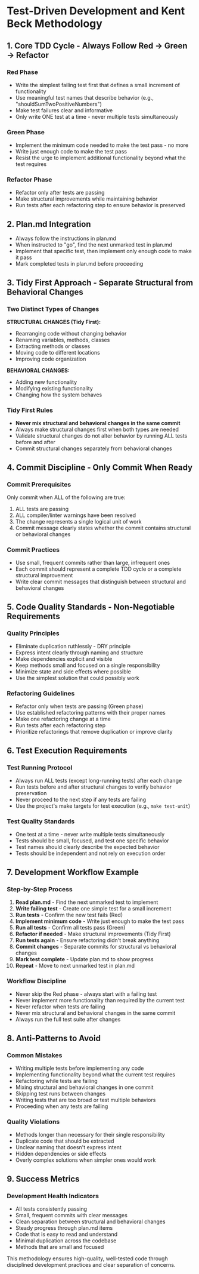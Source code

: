 # Test-Driven Development and Kent Beck Methodology

## 1. Core TDD Cycle - Always Follow Red → Green → Refactor

### Red Phase
- Write the simplest failing test first that defines a small increment of functionality
- Use meaningful test names that describe behavior (e.g., "shouldSumTwoPositiveNumbers")
- Make test failures clear and informative
- Only write ONE test at a time - never multiple tests simultaneously

### Green Phase  
- Implement the minimum code needed to make the test pass - no more
- Write just enough code to make the test pass
- Resist the urge to implement additional functionality beyond what the test requires

### Refactor Phase
- Refactor only after tests are passing
- Make structural improvements while maintaining behavior
- Run tests after each refactoring step to ensure behavior is preserved

## 2. Plan.md Integration

- Always follow the instructions in plan.md
- When instructed to "go", find the next unmarked test in plan.md
- Implement that specific test, then implement only enough code to make it pass
- Mark completed tests in plan.md before proceeding

## 3. Tidy First Approach - Separate Structural from Behavioral Changes

### Two Distinct Types of Changes

**STRUCTURAL CHANGES (Tidy First):**
- Rearranging code without changing behavior
- Renaming variables, methods, classes
- Extracting methods or classes
- Moving code to different locations
- Improving code organization

**BEHAVIORAL CHANGES:**
- Adding new functionality
- Modifying existing functionality
- Changing how the system behaves

### Tidy First Rules
- **Never mix structural and behavioral changes in the same commit**
- Always make structural changes first when both types are needed
- Validate structural changes do not alter behavior by running ALL tests before and after
- Commit structural changes separately from behavioral changes

## 4. Commit Discipline - Only Commit When Ready

### Commit Prerequisites
Only commit when ALL of the following are true:
1. ALL tests are passing
2. ALL compiler/linter warnings have been resolved  
3. The change represents a single logical unit of work
4. Commit message clearly states whether the commit contains structural or behavioral changes

### Commit Practices
- Use small, frequent commits rather than large, infrequent ones
- Each commit should represent a complete TDD cycle or a complete structural improvement
- Write clear commit messages that distinguish between structural and behavioral changes

## 5. Code Quality Standards - Non-Negotiable Requirements

### Quality Principles
- Eliminate duplication ruthlessly - DRY principle
- Express intent clearly through naming and structure
- Make dependencies explicit and visible
- Keep methods small and focused on a single responsibility
- Minimize state and side effects where possible
- Use the simplest solution that could possibly work

### Refactoring Guidelines
- Refactor only when tests are passing (Green phase)
- Use established refactoring patterns with their proper names
- Make one refactoring change at a time
- Run tests after each refactoring step
- Prioritize refactorings that remove duplication or improve clarity

## 6. Test Execution Requirements

### Test Running Protocol
- Always run ALL tests (except long-running tests) after each change
- Run tests before and after structural changes to verify behavior preservation
- Never proceed to the next step if any tests are failing
- Use the project's make targets for test execution (e.g., `make test-unit`)

### Test Quality Standards
- One test at a time - never write multiple tests simultaneously
- Tests should be small, focused, and test one specific behavior
- Test names should clearly describe the expected behavior
- Tests should be independent and not rely on execution order

## 7. Development Workflow Example

### Step-by-Step Process
1. **Read plan.md** - Find the next unmarked test to implement
2. **Write failing test** - Create one simple test for a small increment
3. **Run tests** - Confirm the new test fails (Red)
4. **Implement minimum code** - Write just enough to make the test pass
5. **Run all tests** - Confirm all tests pass (Green)
6. **Refactor if needed** - Make structural improvements (Tidy First)
7. **Run tests again** - Ensure refactoring didn't break anything
8. **Commit changes** - Separate commits for structural vs behavioral changes
9. **Mark test complete** - Update plan.md to show progress
10. **Repeat** - Move to next unmarked test in plan.md

### Workflow Discipline
- Never skip the Red phase - always start with a failing test
- Never implement more functionality than required by the current test
- Never refactor when tests are failing
- Never mix structural and behavioral changes in the same commit
- Always run the full test suite after changes

## 8. Anti-Patterns to Avoid

### Common Mistakes
- Writing multiple tests before implementing any code
- Implementing functionality beyond what the current test requires
- Refactoring while tests are failing
- Mixing structural and behavioral changes in one commit
- Skipping test runs between changes
- Writing tests that are too broad or test multiple behaviors
- Proceeding when any tests are failing

### Quality Violations
- Methods longer than necessary for their single responsibility
- Duplicate code that should be extracted
- Unclear naming that doesn't express intent
- Hidden dependencies or side effects
- Overly complex solutions when simpler ones would work

## 9. Success Metrics

### Development Health Indicators
- All tests consistently passing
- Small, frequent commits with clear messages
- Clean separation between structural and behavioral changes
- Steady progress through plan.md items
- Code that is easy to read and understand
- Minimal duplication across the codebase
- Methods that are small and focused

This methodology ensures high-quality, well-tested code through disciplined development practices and clear separation of concerns.